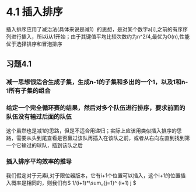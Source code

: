# 4.1 插入排序
插入排序应用了减治法(具体来说是减1）的思想，是对某个数字a[i],之前的有序序列进行插入，所以i从1开始；由于其键值平均比较次数约为n^2/4,最优为O(n),性能优于选择排序和冒泡排序
## 习题4.1
### 减一思想很适合生成子集，生成n-1的子集和多出的一个1，以及1和n-1所有子集的组合
### 给定一个完全循环赛的结果，然后对多个队伍进行排序，要求前面的队伍没有输过后面的队伍
这个虽然也是减1的思路，但是不适合用递归；实际上应该用类似插入排序的思路，需要从头到尾查看是否赢过该队再插入在该队之前，或者从右向左直到找到第一个它输过的球队，插到该队之后
### 插入排序平均效率的推导
我们假定对于元素i,对于限位器版本，它有i+1个位置可以插入，这个i+1的位置插入概率是相同的，则我们有$ 1/(i+1)*\sum_{j=1}^ (i+1) j $
